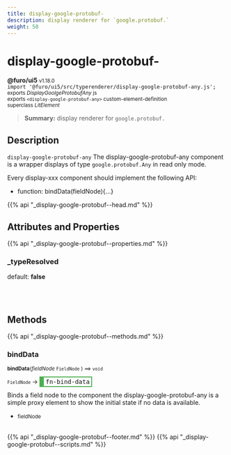 ```yaml
---
title: display-google-protobuf-
description: display renderer for `google.protobuf.`
weight: 50
---
```


# display-google-protobuf-
**@furo/ui5** <small>v1.18.0</small>
<br>`import '@furo/ui5/src/typerenderer/display-google-protobuf-any.js';`<small>
<br>exports *DisplayGoolgeProtobufAny* js
<br>exports `<display-google-protobuf-any>` custom-element-definition
<br>superclass *LitElement*</small>

> **Summary:** display renderer for `google.protobuf.`

## Description

`display-google-protobuf-any`
The display-google-protobuf-any component is a wrapper displays of type `google.protobuf.Any` in read only mode.

Every display-xxx component should implement the following API:
- function: bindData(fieldNode){...}

{{% api "_display-google-protobuf--head.md" %}}

## Attributes and Properties
{{% api "_display-google-protobuf--properties.md" %}}







### **_typeResolved**
default: **false**</small>


<br><br>

## Methods
{{% api "_display-google-protobuf--methods.md" %}}


### **bindData**
<small>**bindData**(*fieldNode* `FieldNode` ) ⟹ `void`</small>

<small>`FieldNode` </small> →
<span  style="border-width:2px 2px 2px 10px; border-style: solid;border-color:  rgb(76, 175, 80);font-family:monospace; padding:2px 4px;">fn-bind-data</span>

Binds a field node to the component
the display-google-protobuf-any is a simple proxy element to show
the initial state if no data is available.

- <small>fieldNode </small>
<br><br>








{{% api "_display-google-protobuf--footer.md" %}}
{{% api "_display-google-protobuf--scripts.md" %}}
